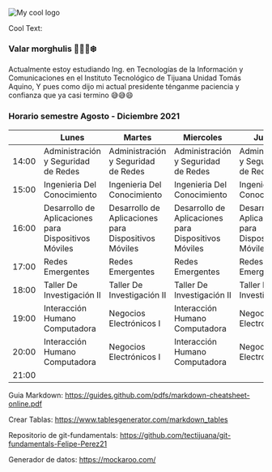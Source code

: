 ![My cool logo](https://images.cooltext.com/5548788.png) 

<a href="http://cooltext.com" target="_top"><img src="https://cooltext.com/images/ct_pixel.gif" width="80" height="15" alt="Cool Text: Logo and Graphics Generator" border="0" /></a>

### Valar morghulis 🐉🐺🔥❄️


Actualmente estoy estudiando Ing. en Tecnologías de la Información y Comunicaciones en el Instituto Tecnológico de Tijuana Unidad Tomás Aquino, Y pues como dijo mi actual presidente ténganme paciencia y confianza que ya casi termino 😅😅😄 


### Horario semestre Agosto - Diciembre 2021
|       | Lunes                                                | Martes                                               | Miercoles                                            | Jueves                                               | Viernes                                              |
|-------|------------------------------------------------------|------------------------------------------------------|------------------------------------------------------|------------------------------------------------------|------------------------------------------------------|
| 14:00 | Administración y Seguridad de Redes                  | Administración y Seguridad de Redes                  | Administración y Seguridad de Redes                  | Administración y Seguridad de Redes                  | Administración y Seguridad de Redes                  |
| 15:00 | Ingenieria Del Conocimiento                          | Ingenieria Del Conocimiento                          | Ingenieria Del Conocimiento                          | Ingenieria Del Conocimiento                          |                                                      |
| 16:00 | Desarrollo de Aplicaciones para Dispositivos Móviles | Desarrollo de Aplicaciones para Dispositivos Móviles | Desarrollo de Aplicaciones para Dispositivos Móviles | Desarrollo de Aplicaciones para Dispositivos Móviles | Desarrollo de Aplicaciones para Dispositivos Móviles |
| 17:00 | Redes Emergentes                                     | Redes Emergentes                                     | Redes Emergentes                                     | Redes Emergentes                                     | Redes Emergentes                                     |
| 18:00 | Taller De Investigación II                           | Taller De Investigación II                           | Taller De Investigación II                           | Taller De Investigación II                           |                                                      |
| 19:00 | Interacción   Humano Computadora                     | Negocios   Electrónicos I                            | Interacción   Humano Computadora                     | Negocios   Electrónicos I                            |                                                      |
| 20:00 | Interacción Humano Computadora                       | Negocios Electrónicos I                              | Interacción Humano Computadora                       | Negocios Electrónicos I                              |                                                      |
| 21:00 |                                                      |                                                      |                                                      |                                                      |                                                      |





Guia Markdown:
https://guides.github.com/pdfs/markdown-cheatsheet-online.pdf

Crear Tablas: 
https://www.tablesgenerator.com/markdown_tables

Repositorio de git-fundamentals:
https://github.com/tectijuana/git-fundamentals-Felipe-Perez21

Generador de datos:
https://mockaroo.com/
